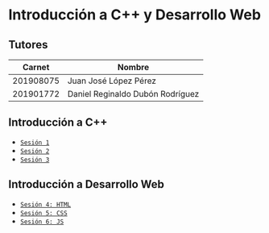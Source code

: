 # Introducción a C++ y Desarrollo Web

## Tutores

| Carnet | Nombre |
| ------ | ------ |
| 201908075 | Juan José López Pérez |
| 201901772 | Daniel Reginaldo Dubón Rodríguez |

## Introducción a C++
- [`Sesión 1`](./Sesion_01)
- [`Sesión 2`](./Sesion_02)
- [`Sesión 3`](./Sesion_03)

## Introducción a Desarrollo Web
- [`Sesión 4: HTML`](./Sesion_04)
- [`Sesión 5: CSS`](./Sesion_05)
- [`Sesión 6: JS`](./Sesion_06)